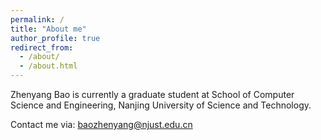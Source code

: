 ```yaml
---
permalink: /
title: "About me"
author_profile: true
redirect_from: 
  - /about/
  - /about.html
---
```


Zhenyang Bao is currently a graduate student at School of Computer Science and Engineering, Nanjing University of Science and Technology.

Contact me via: <baozhenyang@njust.edu.cn>
